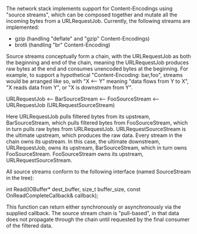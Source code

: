 The network stack implements support for Content-Encodings using
"source streams", which can be composed together and mutate all the incoming
bytes from a URLRequestJob. Currently, the following streams are implemented:

* gzip (handling "deflate" and "gzip" Content-Encodings)
* brotli (handling "br" Content-Encoding)

Source streams conceptually form a chain, with the URLRequestJob as both the
beginning and end of the chain, meaning the URLRequestJob produces raw bytes at
the end and consumes unencoded bytes at the beginning. For example, to support a
hypothetical "Content-Encoding: bar,foo", streams would be arranged like so,
with "X <-- Y" meaning "data flows from Y to X", "X reads data from Y", or
"X is downstream from Y".

  URLRequestJob <-- BarSourceStream <-- FooSourceStream <-- URLRequestJob
                                                       (URLRequestSourceStream)

Here URLRequestJob pulls filtered bytes from its upstream, BarSourceStream,
which pulls filtered bytes from FooSourceStream, which in turn pulls raw bytes
from URLRequestJob. URLRequestSourceStream is the ultimate upstream, which
produces the raw data. Every stream in the chain owns its upstream. In this
case, the ultimate downstream, URLRequestJob, owns its upstream,
BarSourceStream, which in turn owns FooSourceStream. FooSourceStream owns its
upstream, URLRequestSourceStream.

All source streams conform to the following interface (named SourceStream in the
tree):

  int Read(IOBuffer* dest_buffer, size_t buffer_size,
           const OnReadCompleteCallback& callback);

This function can return either synchronously or asynchronously via the supplied
callback. The source stream chain is "pull-based", in that data does not
propagate through the chain until requested by the final consumer of the
filtered data.
